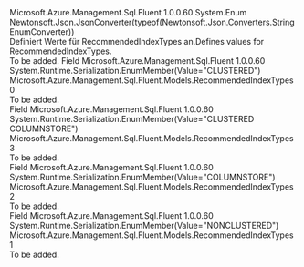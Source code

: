<Type Name="RecommendedIndexTypes" FullName="Microsoft.Azure.Management.Sql.Fluent.Models.RecommendedIndexTypes">
  <TypeSignature Language="C#" Value="public enum RecommendedIndexTypes" />
  <TypeSignature Language="ILAsm" Value=".class public auto ansi sealed RecommendedIndexTypes extends System.Enum" />
  <TypeSignature Language="DocId" Value="T:Microsoft.Azure.Management.Sql.Fluent.Models.RecommendedIndexTypes" />
  <TypeSignature Language="VB.NET" Value="Public Enum RecommendedIndexTypes" />
  <TypeSignature Language="F#" Value="type RecommendedIndexTypes = " />
  <AssemblyInfo>
    <AssemblyName>Microsoft.Azure.Management.Sql.Fluent</AssemblyName>
    <AssemblyVersion>1.0.0.60</AssemblyVersion>
  </AssemblyInfo>
  <Base>
    <BaseTypeName>System.Enum</BaseTypeName>
  </Base>
  <Attributes>
    <Attribute>
      <AttributeName>Newtonsoft.Json.JsonConverter(typeof(Newtonsoft.Json.Converters.StringEnumConverter))</AttributeName>
    </Attribute>
  </Attributes>
  <Docs>
    <summary>
            <span data-ttu-id="b1784-101">Definiert Werte für RecommendedIndexTypes an.</span><span class="sxs-lookup"><span data-stu-id="b1784-101">Defines values for RecommendedIndexTypes.</span></span>
            </summary>
    <remarks>To be added.</remarks>
  </Docs>
  <Members>
    <Member MemberName="CLUSTERED">
      <MemberSignature Language="C#" Value="CLUSTERED" />
      <MemberSignature Language="ILAsm" Value=".field public static literal valuetype Microsoft.Azure.Management.Sql.Fluent.Models.RecommendedIndexTypes CLUSTERED = int32(0)" />
      <MemberSignature Language="DocId" Value="F:Microsoft.Azure.Management.Sql.Fluent.Models.RecommendedIndexTypes.CLUSTERED" />
      <MemberSignature Language="VB.NET" Value="CLUSTERED" />
      <MemberSignature Language="F#" Value="CLUSTERED = 0" Usage="Microsoft.Azure.Management.Sql.Fluent.Models.RecommendedIndexTypes.CLUSTERED" />
      <MemberType>Field</MemberType>
      <AssemblyInfo>
        <AssemblyName>Microsoft.Azure.Management.Sql.Fluent</AssemblyName>
        <AssemblyVersion>1.0.0.60</AssemblyVersion>
      </AssemblyInfo>
      <Attributes>
        <Attribute>
          <AttributeName>System.Runtime.Serialization.EnumMember(Value="CLUSTERED")</AttributeName>
        </Attribute>
      </Attributes>
      <ReturnValue>
        <ReturnType>Microsoft.Azure.Management.Sql.Fluent.Models.RecommendedIndexTypes</ReturnType>
      </ReturnValue>
      <MemberValue>0</MemberValue>
      <Docs>
        <summary>To be added.</summary>
      </Docs>
    </Member>
    <Member MemberName="CLUSTEREDCOLUMNSTORE">
      <MemberSignature Language="C#" Value="CLUSTEREDCOLUMNSTORE" />
      <MemberSignature Language="ILAsm" Value=".field public static literal valuetype Microsoft.Azure.Management.Sql.Fluent.Models.RecommendedIndexTypes CLUSTEREDCOLUMNSTORE = int32(3)" />
      <MemberSignature Language="DocId" Value="F:Microsoft.Azure.Management.Sql.Fluent.Models.RecommendedIndexTypes.CLUSTEREDCOLUMNSTORE" />
      <MemberSignature Language="VB.NET" Value="CLUSTEREDCOLUMNSTORE" />
      <MemberSignature Language="F#" Value="CLUSTEREDCOLUMNSTORE = 3" Usage="Microsoft.Azure.Management.Sql.Fluent.Models.RecommendedIndexTypes.CLUSTEREDCOLUMNSTORE" />
      <MemberType>Field</MemberType>
      <AssemblyInfo>
        <AssemblyName>Microsoft.Azure.Management.Sql.Fluent</AssemblyName>
        <AssemblyVersion>1.0.0.60</AssemblyVersion>
      </AssemblyInfo>
      <Attributes>
        <Attribute>
          <AttributeName>System.Runtime.Serialization.EnumMember(Value="CLUSTERED COLUMNSTORE")</AttributeName>
        </Attribute>
      </Attributes>
      <ReturnValue>
        <ReturnType>Microsoft.Azure.Management.Sql.Fluent.Models.RecommendedIndexTypes</ReturnType>
      </ReturnValue>
      <MemberValue>3</MemberValue>
      <Docs>
        <summary>To be added.</summary>
      </Docs>
    </Member>
    <Member MemberName="COLUMNSTORE">
      <MemberSignature Language="C#" Value="COLUMNSTORE" />
      <MemberSignature Language="ILAsm" Value=".field public static literal valuetype Microsoft.Azure.Management.Sql.Fluent.Models.RecommendedIndexTypes COLUMNSTORE = int32(2)" />
      <MemberSignature Language="DocId" Value="F:Microsoft.Azure.Management.Sql.Fluent.Models.RecommendedIndexTypes.COLUMNSTORE" />
      <MemberSignature Language="VB.NET" Value="COLUMNSTORE" />
      <MemberSignature Language="F#" Value="COLUMNSTORE = 2" Usage="Microsoft.Azure.Management.Sql.Fluent.Models.RecommendedIndexTypes.COLUMNSTORE" />
      <MemberType>Field</MemberType>
      <AssemblyInfo>
        <AssemblyName>Microsoft.Azure.Management.Sql.Fluent</AssemblyName>
        <AssemblyVersion>1.0.0.60</AssemblyVersion>
      </AssemblyInfo>
      <Attributes>
        <Attribute>
          <AttributeName>System.Runtime.Serialization.EnumMember(Value="COLUMNSTORE")</AttributeName>
        </Attribute>
      </Attributes>
      <ReturnValue>
        <ReturnType>Microsoft.Azure.Management.Sql.Fluent.Models.RecommendedIndexTypes</ReturnType>
      </ReturnValue>
      <MemberValue>2</MemberValue>
      <Docs>
        <summary>To be added.</summary>
      </Docs>
    </Member>
    <Member MemberName="NONCLUSTERED">
      <MemberSignature Language="C#" Value="NONCLUSTERED" />
      <MemberSignature Language="ILAsm" Value=".field public static literal valuetype Microsoft.Azure.Management.Sql.Fluent.Models.RecommendedIndexTypes NONCLUSTERED = int32(1)" />
      <MemberSignature Language="DocId" Value="F:Microsoft.Azure.Management.Sql.Fluent.Models.RecommendedIndexTypes.NONCLUSTERED" />
      <MemberSignature Language="VB.NET" Value="NONCLUSTERED" />
      <MemberSignature Language="F#" Value="NONCLUSTERED = 1" Usage="Microsoft.Azure.Management.Sql.Fluent.Models.RecommendedIndexTypes.NONCLUSTERED" />
      <MemberType>Field</MemberType>
      <AssemblyInfo>
        <AssemblyName>Microsoft.Azure.Management.Sql.Fluent</AssemblyName>
        <AssemblyVersion>1.0.0.60</AssemblyVersion>
      </AssemblyInfo>
      <Attributes>
        <Attribute>
          <AttributeName>System.Runtime.Serialization.EnumMember(Value="NONCLUSTERED")</AttributeName>
        </Attribute>
      </Attributes>
      <ReturnValue>
        <ReturnType>Microsoft.Azure.Management.Sql.Fluent.Models.RecommendedIndexTypes</ReturnType>
      </ReturnValue>
      <MemberValue>1</MemberValue>
      <Docs>
        <summary>To be added.</summary>
      </Docs>
    </Member>
  </Members>
</Type>